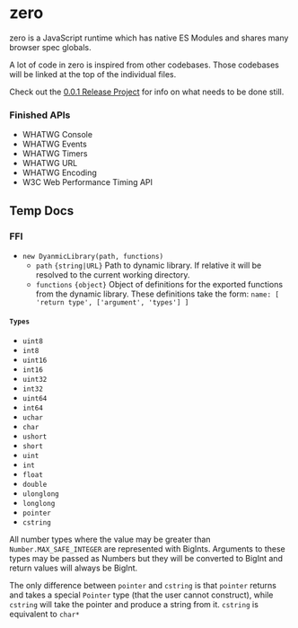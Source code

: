 # zero

zero is a JavaScript runtime which has native ES Modules and shares many
browser spec globals.

A lot of code in zero is inspired from other codebases. Those codebases will be
linked at the top of the individual files.

Check out the [0.0.1 Release Project][] for info on what needs to be done still.

### Finished APIs

- WHATWG Console
- WHATWG Events
- WHATWG Timers
- WHATWG URL
- WHATWG Encoding
- W3C Web Performance Timing API

[Web Platform Tests]: https://github.com/web-platform-tests/wpt

## Temp Docs

### FFI

- `new DyanmicLibrary(path, functions)`
  * `path` `{string|URL}` Path to dynamic library. If relative it will be resolved
    to the current working directory.
  * `functions` `{object}` Object of definitions for the exported functions
    from the dynamic library. These definitions take the form:
    `name: [ 'return type', ['argument', 'types'] ]`

#### `Types`
- `uint8`
- `int8`
- `uint16`
- `int16`
- `uint32`
- `int32`
- `uint64`
- `int64`
- `uchar`
- `char`
- `ushort`
- `short`
- `uint`
- `int`
- `float`
- `double`
- `ulonglong`
- `longlong`
- `pointer`
- `cstring`

All number types where the value may be greater than
`Number.MAX_SAFE_INTEGER` are represented with BigInts. Arguments to these
types may be passed as Numbers but they will be converted to BigInt and
return values will always be BigInt.

The only difference between `pointer` and `cstring` is that `pointer` returns
and takes a special `Pointer` type (that the user cannot construct), while
`cstring` will take the pointer and produce a string from it. `cstring` is
equivalent to `char*`

[0.0.1 Release Project]: https://github.com/devsnek/zero/projects/1?fullscreen=true
